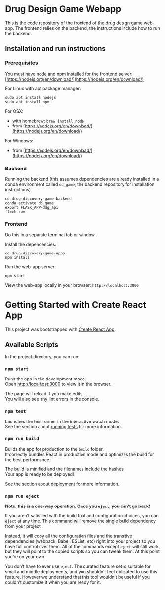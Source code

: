 # Drug Design Game Webapp
This is the code repository of the frontend of the drug design game web-app.
The frontend relies on the backend, the instructions include how to run the backend. 
## Installation and run instructions

### Prerequisites

You must have node and npm installed for the frontend server: [https://nodejs.org/en/download/](https://nodejs.org/en/download/)


For Linux with apt package manager:
```
sudo apt install nodejs
sudo apt install npm
```

For OSX:
* with homebrew: `brew install node`
* from [https://nodejs.org/en/download/](https://nodejs.org/en/download/)

For Windows:
* from [https://nodejs.org/en/download/](https://nodejs.org/en/download/)



### Backend
Running the backend (this assumes dependencies are already installed in a conda environment called `dd_game`, the backend repository for installation instructions)
```
cd drug-discovery-game-backend
conda activate dd_game
export FLASK_APP=ddg_api
flask run
```
### Frontend
Do this in a separate terminal tab or window. 

Install the dependencies: 
```
cd drug-discovery-game-apps
npm install
```
Run the web-app server:
```
npm start
```
View the web-app locally in your browser: `http://localhost:3000`

# Getting Started with Create React App

This project was bootstrapped with [Create React App](https://github.com/facebook/create-react-app).

## Available Scripts

In the project directory, you can run:

### `npm start`

Runs the app in the development mode.\
Open [http://localhost:3000](http://localhost:3000) to view it in the browser.

The page will reload if you make edits.\
You will also see any lint errors in the console.

### `npm test`

Launches the test runner in the interactive watch mode.\
See the section about [running tests](https://facebook.github.io/create-react-app/docs/running-tests) for more information.

### `npm run build`

Builds the app for production to the `build` folder.\
It correctly bundles React in production mode and optimizes the build for the best performance.

The build is minified and the filenames include the hashes.\
Your app is ready to be deployed!

See the section about [deployment](https://facebook.github.io/create-react-app/docs/deployment) for more information.

### `npm run eject`

**Note: this is a one-way operation. Once you `eject`, you can’t go back!**

If you aren’t satisfied with the build tool and configuration choices, you can `eject` at any time. This command will remove the single build dependency from your project.

Instead, it will copy all the configuration files and the transitive dependencies (webpack, Babel, ESLint, etc) right into your project so you have full control over them. All of the commands except `eject` will still work, but they will point to the copied scripts so you can tweak them. At this point you’re on your own.

You don’t have to ever use `eject`. The curated feature set is suitable for small and middle deployments, and you shouldn’t feel obligated to use this feature. However we understand that this tool wouldn’t be useful if you couldn’t customize it when you are ready for it.
